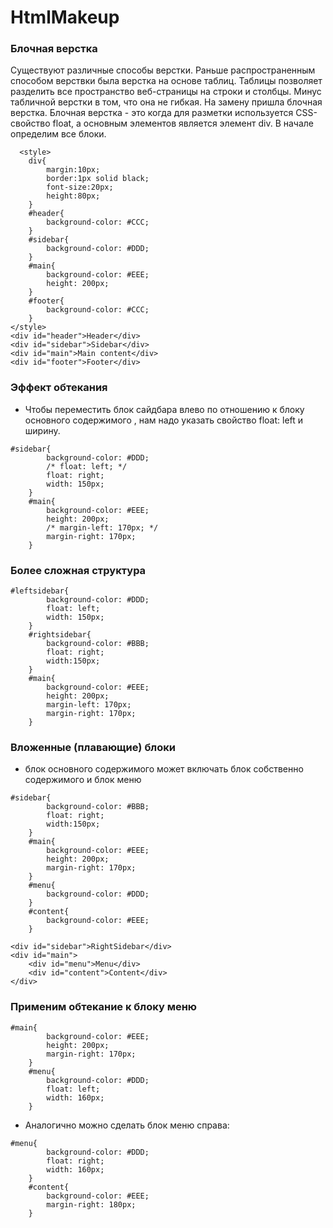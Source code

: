 # HtmlMakeup

### Блочная верстка
Существуют различные способы верстки. 
Раньше распространенным способом верствки была верстка на основе таблиц. 
Таблицы позволяет разделить вcе пространство веб-страницы на строки и столбцы.
Минус табличной верстки в том, что она не гибкая.
На замену пришла блочная верстка.
Блочная верстка - это когда для разметки используется CSS-свойство float, а основным элементов является элемент div.
В начале определим все блоки. 
```
  <style>
    div{
        margin:10px;
        border:1px solid black;
        font-size:20px;
        height:80px;
    }
    #header{
        background-color: #CCC;
    }
    #sidebar{
        background-color: #DDD;
    }
    #main{
        background-color: #EEE;
        height: 200px;
    }
    #footer{
        background-color: #CCC;
    }
</style>
<div id="header">Header</div>
<div id="sidebar">Sidebar</div>
<div id="main">Main content</div>
<div id="footer">Footer</div>

```  
 ### Эффект обтекания
 - Чтобы переместить блок сайдбара влево по отношению к блоку основного содержимого , нам надо указать свойство float: left и ширину.

```
#sidebar{
        background-color: #DDD;
        /* float: left; */
        float: right;
        width: 150px;
    }
    #main{
        background-color: #EEE;
        height: 200px;
        /* margin-left: 170px; */
        margin-right: 170px;
    }
```
  
### Более сложная структура
```
#leftsidebar{
        background-color: #DDD;
        float: left;
        width: 150px;
    }
    #rightsidebar{
        background-color: #BBB;
        float: right;
        width:150px;
    }
    #main{
        background-color: #EEE;
        height: 200px;
        margin-left: 170px;
        margin-right: 170px;
    }
```

### Вложенные (плавающие) блоки
- блок основного содержимого может включать блок собственно содержимого и блок меню
```
#sidebar{
        background-color: #BBB;
        float: right;
        width:150px;
    }
    #main{
        background-color: #EEE;
        height: 200px;
        margin-right: 170px;
    }
    #menu{
        background-color: #DDD;
    }
    #content{
        background-color: #EEE;
    }
```
```
<div id="sidebar">RightSidebar</div>
<div id="main">
    <div id="menu">Menu</div>
    <div id="content">Content</div>
</div>
```

### Применим обтекание к блоку меню
```
#main{
        background-color: #EEE;
        height: 200px;
        margin-right: 170px;
    }
    #menu{
        background-color: #DDD;
        float: left;
        width: 160px;
    }
```
 - Аналогично можно сделать блок меню справа:
```
#menu{
        background-color: #DDD;
        float: right;
        width: 160px;
    }
    #content{
        background-color: #EEE;
        margin-right: 180px;
    }
```
